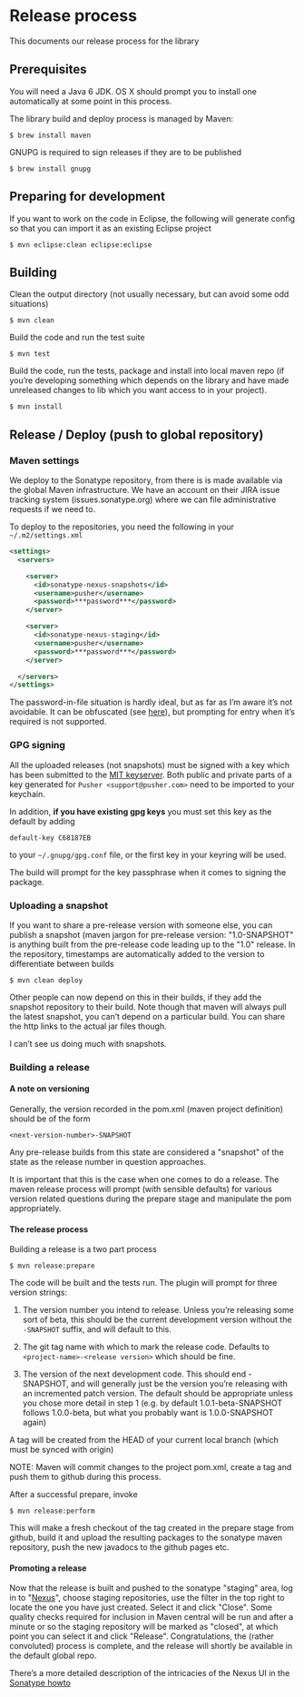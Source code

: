 # Release process

This documents our release process for the library

## Prerequisites

You will need a Java 6 JDK. OS X should prompt you to install one
automatically at some point in this process.

The library build and deploy process is managed by Maven:

    $ brew install maven

GNUPG is required to sign releases if they are to be published

    $ brew install gnupg

## Preparing for development

If you want to work on the code in Eclipse, the following will generate config
so that you can import it as an existing Eclipse project

    $ mvn eclipse:clean eclipse:eclipse

## Building

Clean the output directory (not usually necessary, but can avoid some odd
situations)

    $ mvn clean

Build the code and run the test suite

    $ mvn test

Build the code, run the tests, package and install into local maven repo (if
you’re developing something which depends on the library and have made
unreleased changes to lib which you want access to in your project).

    $ mvn install

## Release / Deploy (push to global repository)

### Maven settings

We deploy to the Sonatype repository, from there is is made available via the
global Maven infrastructure. We have an account on their JIRA issue tracking
system (issues.sonatype.org) where we can file administrative requests if we
need to.

To deploy to the repositories, you need the following in your `~/.m2/settings.xml`

```xml
<settings>
  <servers>

    <server>
      <id>sonatype-nexus-snapshots</id>
      <username>pusher</username>
      <password>***password***</password>
    </server>

    <server>
      <id>sonatype-nexus-staging</id>
      <username>pusher</username>
      <password>***password***</password>
    </server>

  </servers>
</settings>
```

The password-in-file situation is hardly ideal, but as far as I’m aware it’s
not avoidable. It can be obfuscated (see
[here](http://maven.apache.org/guides/mini/guide-encryption.html)), but
prompting for entry when it’s required is not supported.

### GPG signing

All the uploaded releases (not snapshots) must be signed with a key which has
been submitted to the [MIT keyserver](http://pgp.mit.edu/). Both public and
private parts of a key generated for `Pusher <support@pusher.com>` need to be
imported to your keychain.

In addition, **if you have existing gpg keys** you must set this key as the
default by adding 

    default-key C68187EB

to your `~/.gnupg/gpg.conf` file, or the first key in your keyring will be
used.

The build will prompt for the key passphrase when it comes to signing the
package.

### Uploading a snapshot

If you want to share a pre-release version with someone else, you can publish
a snapshot (maven jargon for pre-release version: "1.0-SNAPSHOT" is anything
built from the pre-release code leading up to the "1.0" release. In the
repository, timestamps are automatically added to the version to differentiate
between builds

    $ mvn clean deploy

Other people can now depend on this in their builds, if they add the snapshot
repository to their build. Note though that maven will always pull the latest
snapshot, you can’t depend on a particular build. You can share the http links
to the actual jar files though.

I can’t see us doing much with snapshots.

### Building a release

#### A note on versioning

Generally, the version recorded in the pom.xml (maven project definition)
should be of the form

    <next-version-number>-SNAPSHOT

Any pre-release builds from this state are considered a "snapshot" of the
state as the release number in question approaches.

It is important that this is the case when one comes to do a release. The
maven release process will prompt (with sensible defaults) for various version
related questions during the prepare stage and manipulate the pom
appropriately.

#### The release process

Building a release is a two part process

    $ mvn release:prepare

The code will be built and the tests run. The plugin will prompt for three
version strings:

1. The version number you intend to release. Unless you’re releasing some sort
   of beta, this should be the current development version without the
   `-SNAPSHOT` suffix, and will default to this.

2. The git tag name with which to mark the release code. Defaults to
   `<project-name>-<release version>` which should be fine.

3. The version of the next development code. This should end -SNAPSHOT, and
   will generally just be the version you’re releasing with an incremented
   patch version. The default should be appropriate unless you chose more
   detail in step 1 (e.g. by default 1.0.1-beta-SNAPSHOT follows 1.0.0-beta,
   but what you probably want is 1.0.0-SNAPSHOT again)

A tag will be created from the HEAD of your current local branch (which must
be synced with origin)

NOTE: Maven will commit changes to the project pom.xml, create a tag and push
them to github during this process.

After a successful prepare, invoke

    $ mvn release:perform

This will make a fresh checkout of the tag created in the prepare stage from
github, build it and upload the resulting packages to the sonatype maven
repository, push the new javadocs to the github pages etc.

#### Promoting a release

Now that the release is built and pushed to the sonatype "staging" area, log
in to "[Nexus](https://oss.sonatype.org)", choose
staging repositories, use the filter in the top right to locate the one you
have just created. Select it and click "Close". Some quality checks required
for inclusion in Maven central will be run and after a minute or so the
staging repository will be marked as "closed", at which point you can select
it and click "Release". Congratulations, the (rather convoluted) process is
complete, and the release will shortly be available in the default global
repo.

There’s a more detailed description of the intricacies of the Nexus UI in the
[Sonatype howto](https://docs.sonatype.org/display/Repository/Sonatype+OSS+Maven+Repository+Usage+Guide#SonatypeOSSMavenRepositoryUsageGuide-8a.ReleaseIt) 

